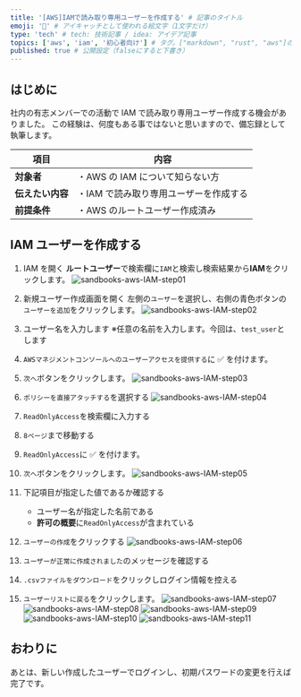 ```yaml
---
title: '[AWS]IAMで読み取り専用ユーザーを作成する' # 記事のタイトル
emoji: '🤺' # アイキャッチとして使われる絵文字（1文字だけ）
type: 'tech' # tech: 技術記事 / idea: アイデア記事
topics: ['aws', 'iam', '初心者向け'] # タグ。["markdown", "rust", "aws"]のように指定する
published: true # 公開設定（falseにすると下書き）
---
```


## はじめに

社内の有志メンバーでの活動で IAM で読み取り専用ユーザー作成する機会がありました。
この経験は、何度もある事ではないと思いますので、備忘録として執筆します。

| 項目             | 内容                                   |
| ---------------- | -------------------------------------- |
| **対象者**       | ・AWS の IAM について知らない方        |
| **伝えたい内容** | ・IAM で読み取り専用ユーザーを作成する |
| **前提条件**     | ・AWS のルートユーザー作成済み         |

## IAM ユーザーを作成する

1. IAM を開く
   **ルートユーザー**で検索欄に`IAM`と検索し検索結果から**IAM**をクリックします。
   ![sandbooks-aws-IAM-step01](/images/articles/aws-ec2-iam-create-user/sandbooks-aws-IAM-step01.png)

2. 新規ユーザー作成画面を開く
   左側の`ユーザー`を選択し、右側の青色ボタンの`ユーザーを追加`をクリックします。
   ![sandbooks-aws-IAM-step02](/images/articles/aws-ec2-iam-create-user/sandbooks-aws-IAM-step02.png)

3. ユーザー名を入力します
   ※任意の名前を入力します。今回は、`test_user`とします
4. `AWSマネジメントコンソールへのユーザーアクセスを提供する`に ✅ を付けます。
5. `次へ`ボタンをクリックします。
   ![sandbooks-aws-IAM-step03](/images/articles/aws-ec2-iam-create-user/sandbooks-aws-IAM-step03.png)

6. `ポリシーを直接アタッチする`を選択する
   ![sandbooks-aws-IAM-step04](/images/articles/aws-ec2-iam-create-user/sandbooks-aws-IAM-step04.png)
7. `ReadOnlyAccess`を検索欄に入力する
8. `8ページ`まで移動する
9. `ReadOnlyAccess`に ✅ を付けます。
10. `次へ`ボタンをクリックします。
    ![sandbooks-aws-IAM-step05](/images/articles/aws-ec2-iam-create-user/sandbooks-aws-IAM-step05.png)

11. 下記項目が指定した値であるか確認する
    - ユーザー名が指定した名前である
    - **許可の概要**に`ReadOnlyAccess`が含まれている
12. `ユーザーの作成`をクリックする
    ![sandbooks-aws-IAM-step06](/images/articles/aws-ec2-iam-create-user/sandbooks-aws-IAM-step06.png)

13. `ユーザーが正常に作成されました`のメッセージを確認する
14. `.csvファイルをダウンロード`をクリックしログイン情報を控える
15. `ユーザーリストに戻る`をクリックします。
    ![sandbooks-aws-IAM-step07](/images/articles/aws-ec2-iam-create-user/sandbooks-aws-IAM-step07.png)
    ![sandbooks-aws-IAM-step08](/images/articles/aws-ec2-iam-create-user/sandbooks-aws-IAM-step08.png)
    ![sandbooks-aws-IAM-step09](/images/articles/aws-ec2-iam-create-user/sandbooks-aws-IAM-step09.png)
    ![sandbooks-aws-IAM-step10](/images/articles/aws-ec2-iam-create-user/sandbooks-aws-IAM-step10.png)
    ![sandbooks-aws-IAM-step11](/images/articles/aws-ec2-iam-create-user/sandbooks-aws-IAM-step11.png)

## おわりに

あとは、新しい作成したユーザーでログインし、初期パスワードの変更を行えば完了です。
